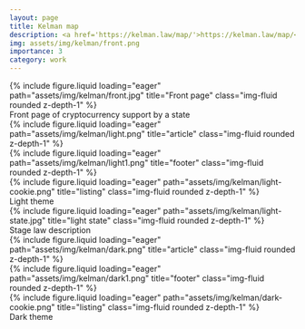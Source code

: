 ```yaml
---
layout: page
title: Kelman map
description: <a href='https://kelman.law/map/'>https://kelman.law/map/</a>
img: assets/img/kelman/front.png
importance: 3
category: work
---
```


<div class="row">
    <div class="col-sm mt-3 mt-md-0">
        {% include figure.liquid loading="eager" path="assets/img/kelman/front.jpg" title="Front page" class="img-fluid rounded z-depth-1" %}
    </div>
</div>
<div class="caption">
    Front page of cryptocurrency support by a state
</div>


<div class="row">
    <div class="col-sm mt-3 mt-md-0">
        {% include figure.liquid loading="eager" path="assets/img/kelman/light.png" title="article" class="img-fluid rounded z-depth-1" %}
    </div>
    <div class="col-sm mt-3 mt-md-0">
        {% include figure.liquid loading="eager" path="assets/img/kelman/light1.png" title="footer" class="img-fluid rounded z-depth-1" %}
    </div>
    <div class="col-sm mt-3 mt-md-0">
        {% include figure.liquid loading="eager" path="assets/img/kelman/light-cookie.png" title="listing" class="img-fluid rounded z-depth-1" %}
    </div>
</div>

<div class="caption">
Light theme
</div>

<div class="row">
    <div class="col-sm mt-3 mt-md-0">
        {% include figure.liquid loading="eager" path="assets/img/kelman/light-state.jpg" title="light state" class="img-fluid rounded z-depth-1" %}
    </div>
</div>
<div class="caption">
    Stage law description
</div>


<div class="row">
    <div class="col-sm mt-3 mt-md-0">
        {% include figure.liquid loading="eager" path="assets/img/kelman/dark.png" title="article" class="img-fluid rounded z-depth-1" %}
    </div>
    <div class="col-sm mt-3 mt-md-0">
        {% include figure.liquid loading="eager" path="assets/img/kelman/dark1.png" title="footer" class="img-fluid rounded z-depth-1" %}
    </div>
    <div class="col-sm mt-3 mt-md-0">
        {% include figure.liquid loading="eager" path="assets/img/kelman/dark-cookie.png" title="listing" class="img-fluid rounded z-depth-1" %}
    </div>
</div>

<div class="caption">
Dark theme
</div>
